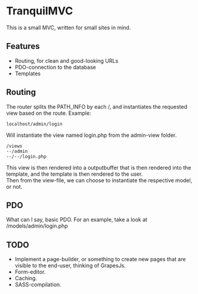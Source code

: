# TranquilMVC
This is a small MVC, written for small sites in mind.

## Features ##
- Routing, for clean and good-looking URLs
- PDO-connection to the database
- Templates

## Routing ##
The router splits the PATH_INFO by each /, and instantiates the requested view based on the route.
Example:
```
localhost/admin/login
```
Will instantiate the view named login.php from the admin-view folder.
```
/views
--/admin
--/--/login.php
```

This view is then rendered into a outputbuffer that is then rendered into the template, and the template is then rendered to the user.  
Then from the view-file, we can choose to instantiate the respective model, or not.

## PDO ##
What can I say, basic PDO. For an example, take a look at /models/admin/login.php

## TODO ##
- Implement a page-builder, or something to create new pages that are visible to the end-user, thinking of GrapesJs.
- Form-editor.
- Caching.
- SASS-compilation.
